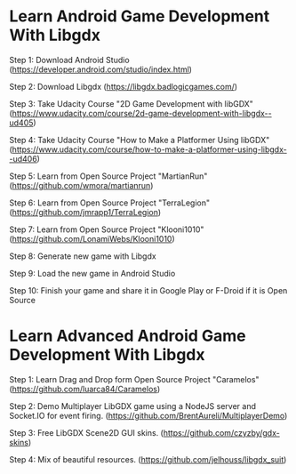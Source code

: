# Learn Android Game Development With Libgdx

Step 1: Download Android Studio (https://developer.android.com/studio/index.html)

Step 2: Download Libgdx (https://libgdx.badlogicgames.com/)

Step 3: Take Udacity Course "2D Game Development with libGDX" (https://www.udacity.com/course/2d-game-development-with-libgdx--ud405)

Step 4: Take Udacity Course "How to Make a Platformer Using libGDX" (https://www.udacity.com/course/how-to-make-a-platformer-using-libgdx--ud406)

Step 5: Learn from Open Source Project "MartianRun" (https://github.com/wmora/martianrun)

Step 6: Learn from Open Source Project "TerraLegion" (https://github.com/jmrapp1/TerraLegion)

Step 7: Learn from Open Source Project "Klooni1010" (https://github.com/LonamiWebs/Klooni1010)

Step 8: Generate new game with Libgdx

Step 9: Load the new game in Android Studio

Step 10: Finish your game and share it in Google Play or F-Droid if it is Open Source

# Learn Advanced Android Game Development With Libgdx

Step 1: Learn Drag and Drop form Open Source Project "Caramelos" (https://github.com/luarca84/Caramelos)

Step 2: Demo Multiplayer LibGDX game using a NodeJS server and Socket.IO for event firing. (https://github.com/BrentAureli/MultiplayerDemo)

Step 3: Free LibGDX Scene2D GUI skins. (https://github.com/czyzby/gdx-skins)

Step 4: Mix of beautiful resources. (https://github.com/jelhouss/libgdx_suit)

